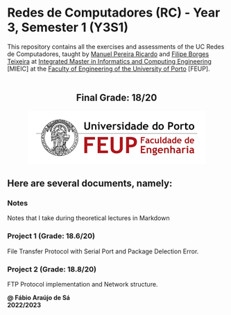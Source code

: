 # Redes de Computadores (RC) - Year 3, Semester 1 (Y3S1)

This repository contains all the exercises and assessments of the UC Redes de Computadores, taught by [Manuel Pereira Ricardo](https://sigarra.up.pt/feup/pt/func_geral.formview?p_codigo=236891) and [Filipe Borges Teixeira](https://sigarra.up.pt/feup/pt/func_geral.formview?p_codigo=553729) at [Integrated Master in Informatics and Computing Engineering](https://sigarra.up.pt/feup/pt/cur_geral.cur_view?pv_curso_id=742) [MIEIC] at the [Faculty of Engineering of the University of Porto](https://sigarra.up.pt/feup/pt/web_page.Inicial) [FEUP]. <br> <br>

<h2 align = "center" >Final Grade: 18/20</h2>
<p align = "center" >
  <img 
       title = "FEUP logo"
       src = "Images//FEUP_Logo.png" 
       alt = "FEUP Logo"  
       />
</p>

## Here are several documents, namely:

### Notes
Notes that I take during theoretical lectures in Markdown <br>

### Project 1 (Grade: 18.6/20)

File Transfer Protocol with Serial Port and Package Delection Error.

### Project 2 (Grade: 18.8/20)

FTP Protocol implementation and Network structure.

**@ Fábio Araújo de Sá** <br>
**2022/2023**
